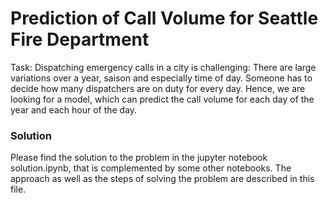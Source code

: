 # Prediction of Call Volume for Seattle Fire Department

Task: Dispatching emergency calls in a city is challenging: There are large variations over a year, saison and especially time of day. Someone has to decide how many dispatchers are on duty for every day. Hence, we are looking for a model, which can predict the call volume for each day of the year and each hour of the day.

### Solution

Please find the solution to the problem in the jupyter notebook solution.ipynb, that is complemented by some other notebooks. 
The approach as well as the steps of solving the problem are described in this file. 
